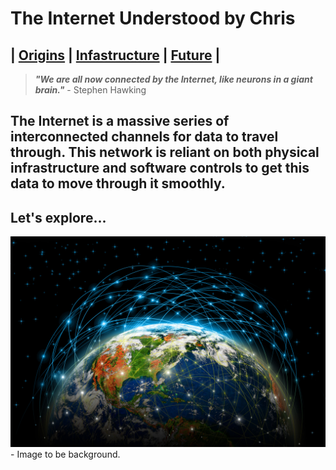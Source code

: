 # The Internet Understood by Chris 
## | [Origins](Origins.md) | [Infastructure](Infastructure.md) | [Future](Future.md) |
> ***"We are all now connected by the Internet, like neurons in a giant brain."*** - Stephen Hawking
## The Internet is a massive series of interconnected channels for data to travel through. This network is reliant on both physical infrastructure and software controls to get this data to move through it smoothly.
## Let's explore...
![Title Image](images/Internetglobe.jpg) - Image to be background. 


